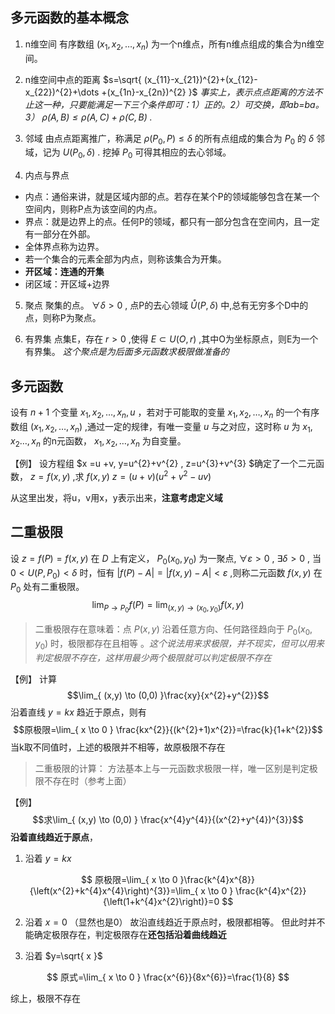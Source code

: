 ## 多元函数的基本概念

1. n维空间
   有序数组 $(x_{1},x_{2}, \dots ,x_{n})$ 为一个n维点，所有n维点组成的集合为n维空间。

2. n维空间中点的距离
   $s=\sqrt{ (x_{11}-x_{21})^{2}+(x_{12}-x_{22})^{2}+\dots +(x_{1n}-x_{2n})^{2} }$
    *事实上，表示点点距离的方法不止这一种，只要能满足一下三个条件即可：1）正的。2）可交换，即ab=ba。3） $\rho (A,B)\leq \rho (A,C)+\rho (C,B)$ .*

3. 邻域
   由点点距离推广，称满足 $\rho (P_{0},P)\leq \delta$ 的所有点组成的集合为 $P_{0}$ 的 $\delta$ 邻域，记为 $U(P_{0},\delta)$ .
   挖掉 $P_{0}$ 可得其相应的去心邻域。

4. 内点与界点

- 内点：通俗来讲，就是区域内部的点。若存在某个P的领域能够包含在某一个空间内，则称P点为该空间的内点。
- 界点：就是边界上的点。任何P的领域，都只有一部分包含在空间内，且一定有一部分在外部。
- 全体界点称为边界。
- 若一个集合的元素全部为内点，则称该集合为开集。
- **开区域：连通的开集**
- 闭区域：开区域+边界

5. 聚点
   聚集的点。
    $\forall \delta>0$ , 点P的去心领域 $\mathring{ U}(P,\delta)$ 中,总有无穷多个D中的点，则称P为聚点。

6. 有界集
   点集E，存在 $r>0$ ,使得 $E \subset U(O,r)$ ,其中O为坐标原点，则E为一个 有界集。
   *这个聚点是为后面多元函数求极限做准备的*

## 多元函数

设有 $n+1$ 个变量 $x_{1},x_{2},\dots,x_{n},u$ ，若对于可能取的变量 $x_{1},x_{2},\dots,x_{n}$ 的一个有序数组 $\left(x_{1},x_{2},\dots,x_{n}\right)$ ,通过一定的规律，有唯一变量 $u$ 与之对应，这时称 $u$ 为 $x_{1},x_{2}\dots,x_{n}$ 的n元函数， $x_{1},x_{2},\dots,x_{n}$ 为自变量。

【例】
设方程组 $x =u +v,  y=u^{2}+v^{2} , z=u^{3}+v^{3} $确定了一个二元函数， $z=f(x,y)$ ,求 $f(x,y)$ 
$z=(u+v)(u^{2}+v^{2}-uv)$ 

从这里出发，将u，v用x，y表示出来，**注意考虑定义域**

## 二重极限

设 $z=f(P)=f(x,y)$ 在 $D$ 上有定义， $P_{0}(x_{0},y_{0})$ 为一聚点, $\forall \varepsilon>0$ , $\exists \delta>0$ , 当 $0< U(P,P_{0})< \delta$ 时，恒有 $\left| f(P)-A \right| =\left| f(x,y)-A \right| <\varepsilon$ ,则称二元函数 $f(x,y)$ 在 $P_{0}$ 处有二重极限。
$$\lim_{ P \to P_{0} }f(P)=\lim_{ (x,y) \to (x_{0}, y_{0}) }f(x,y)$$

>二重极限存在意味着：点 $P(x,y)$ 沿着任意方向、任何路径趋向于 $P_{0}(x_{0},y_{0})$ 时，极限都存在且相等 。*这个说法用来求极限，并不现实，但可以用来判定极限不存在，这样用最少两个极限就可以判定极限不存在*

【例】
计算 
$$\lim_{ (x,y) \to (0,0) }\frac{xy}{x^{2}+y^{2}}$$
沿着直线 $y=kx$ 趋近于原点，则有
$$原极限=\lim_{ x \to 0 } \frac{kx^{2}}{(k^{2}+1)x^{2}}=\frac{k}{1+k^{2}}$$
当k取不同值时，上述的极限并不相等，故原极限不存在

>二重极限的计算：
>方法基本上与一元函数求极限一样，唯一区别是判定极限不存在时（参考上面）

【例】
$$求\lim_{ (x,y) \to (0,0) } \frac{x^{4}y^{4}}{(x^{2}+y^{4})^{3}}$$
**沿着直线趋近于原点**，

1. 沿着 $y=kx$ 

$$
原极限=\lim_{ x \to 0 }\frac{k^{4}x^{8}}{\left(x^{2}+k^{4}x^{4}\right)^{3}}=\lim_{ x \to 0 } \frac{k^{4}x^{2}}{\left(1+k^{4}x^{2}\right)}=0 
$$

2. 沿着 $x=0$ （显然也是0）
   故沿直线趋近于原点时，极限都相等。
   但此时并不能确定极限存在，判定极限存在**还包括沿着曲线趋近**

3. 沿着 $y=\sqrt{ x }$ 

$$
原式=\lim_{ x \to 0 } \frac{x^{6}}{8x^{6}}=\frac{1}{8}
$$

综上，极限不存在

